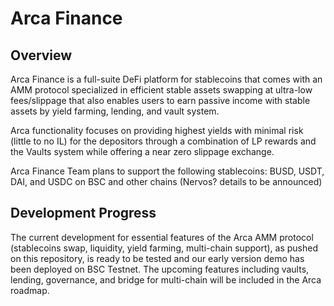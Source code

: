 # Arca Finance

## Overview
Arca Finance is a full-suite DeFi platform for stablecoins that comes with an AMM protocol specialized in efficient stable assets swapping at ultra-low fees/slippage that also enables users to earn passive income with stable assets by yield farming, lending, and vault system. 

Arca functionality focuses on providing highest yields with minimal risk (little to no IL) for the depositors through a combination of LP rewards and the Vaults system while offering a near zero slippage exchange.

Arca Finance Team plans to support the following stablecoins: BUSD, USDT, DAI, and USDC on BSC and other chains (Nervos? details to be announced)

## Development Progress
The current development for essential features of the Arca AMM protocol (stablecoins swap, liquidity, yield farming, multi-chain support), as pushed on this repository, is ready to be tested and our early version demo has been deployed on BSC Testnet. The upcoming features including vaults, lending, governance, and bridge for multi-chain will be included in the Arca roadmap.
